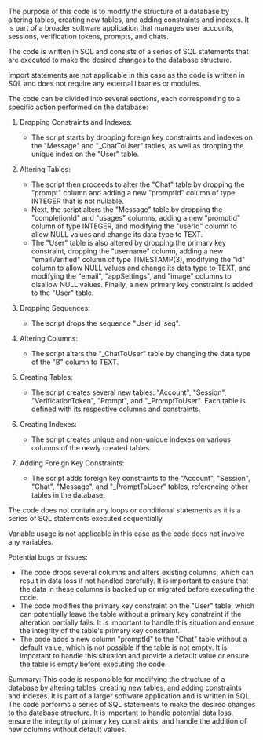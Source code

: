 The purpose of this code is to modify the structure of a database by altering tables, creating new tables, and adding constraints and indexes. It is part of a broader software application that manages user accounts, sessions, verification tokens, prompts, and chats.

The code is written in SQL and consists of a series of SQL statements that are executed to make the desired changes to the database structure.

Import statements are not applicable in this case as the code is written in SQL and does not require any external libraries or modules.

The code can be divided into several sections, each corresponding to a specific action performed on the database:

1. Dropping Constraints and Indexes:
   - The script starts by dropping foreign key constraints and indexes on the "Message" and "_ChatToUser" tables, as well as dropping the unique index on the "User" table.

2. Altering Tables:
   - The script then proceeds to alter the "Chat" table by dropping the "prompt" column and adding a new "promptId" column of type INTEGER that is not nullable.
   - Next, the script alters the "Message" table by dropping the "completionId" and "usages" columns, adding a new "promptId" column of type INTEGER, and modifying the "userId" column to allow NULL values and change its data type to TEXT.
   - The "User" table is also altered by dropping the primary key constraint, dropping the "username" column, adding a new "emailVerified" column of type TIMESTAMP(3), modifying the "id" column to allow NULL values and change its data type to TEXT, and modifying the "email", "appSettings", and "image" columns to disallow NULL values. Finally, a new primary key constraint is added to the "User" table.

3. Dropping Sequences:
   - The script drops the sequence "User_id_seq".

4. Altering Columns:
   - The script alters the "_ChatToUser" table by changing the data type of the "B" column to TEXT.

5. Creating Tables:
   - The script creates several new tables: "Account", "Session", "VerificationToken", "Prompt", and "_PromptToUser". Each table is defined with its respective columns and constraints.

6. Creating Indexes:
   - The script creates unique and non-unique indexes on various columns of the newly created tables.

7. Adding Foreign Key Constraints:
   - The script adds foreign key constraints to the "Account", "Session", "Chat", "Message", and "_PromptToUser" tables, referencing other tables in the database.

The code does not contain any loops or conditional statements as it is a series of SQL statements executed sequentially.

Variable usage is not applicable in this case as the code does not involve any variables.

Potential bugs or issues:
- The code drops several columns and alters existing columns, which can result in data loss if not handled carefully. It is important to ensure that the data in these columns is backed up or migrated before executing the code.
- The code modifies the primary key constraint on the "User" table, which can potentially leave the table without a primary key constraint if the alteration partially fails. It is important to handle this situation and ensure the integrity of the table's primary key constraint.
- The code adds a new column "promptId" to the "Chat" table without a default value, which is not possible if the table is not empty. It is important to handle this situation and provide a default value or ensure the table is empty before executing the code.

Summary:
This code is responsible for modifying the structure of a database by altering tables, creating new tables, and adding constraints and indexes. It is part of a larger software application and is written in SQL. The code performs a series of SQL statements to make the desired changes to the database structure. It is important to handle potential data loss, ensure the integrity of primary key constraints, and handle the addition of new columns without default values.